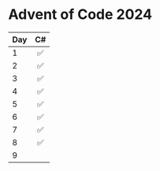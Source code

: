 # Advent of Code 2024

| Day | C# | 
|:----|:--:| 
| 1   | ✅  | 
| 2   | ✅  | 
| 3   | ✅  | 
| 4   | ✅  | 
| 5   | ✅  | 
| 6   | ✅  | 
| 7   | ✅  | 
| 8   | ✅  | 
| 9   |    | 
 